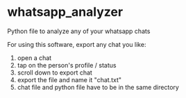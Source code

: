 # whatsapp_analyzer
Python file to analyze any of your whatsapp chats

For using this software, export any chat you like:
1. open a chat
2. tap on the person's profile / status
3. scroll down to export chat
4. export the file and name it "chat.txt"
5. chat file and python file have to be in the same directory
